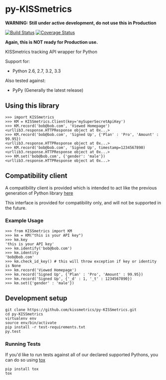 py-KISSmetrics
==============

**WARNING: Still under active development, do not use this in Production**

[![Build Status](https://travis-ci.org/kissmetrics/py-KISSmetrics.png?branch=master)](https://travis-ci.org/kissmetrics/py-KISSmetrics)
[![Coverage Status](https://coveralls.io/repos/kissmetrics/py-KISSmetrics/badge.png)](https://coveralls.io/r/kissmetrics/py-KISSmetrics)

**Again, this is NOT ready for Production use.**

KISSmetrics tracking API wrapper for Python

Support for:
  - Python 2.6, 2.7, 3.2, 3.3

Also tested against:
  - PyPy (Generally the latest release)

## Using this library

```
>>> import KISSmetrics
>>> KM = KISSmetrics.Client(key='mySuperSecretApiKey')
>>> KM.record('bob@bob.com', 'Viewed Homepage')
<urllib3.response.HTTPResponse object at 0x...>
>>> KM.record('bob@bob.com', 'Signed Up', {'Plan' : 'Pro', 'Amount' : 99.95})
<urllib3.response.HTTPResponse object at 0x...>
>>> KM.record('bob@bob.com', 'Signed Up', timestamp=1234567890)
<urllib3.response.HTTPResponse object at 0x...>
>>> KM.set('bob@bob.com', {'gender': 'male'})
<urllib3.response.HTTPResponse object at 0x...>

```

## Compatibility client

A compatibility client is provided which is intended to act like the previous generation of Python library [here](https://github.com/kissmetrics/KISSmetrics/blob/master/KISSmetrics/__init__.py)

This interface is provided for compatibility only, and will not be supported in the future.

### Example Usage

```
>>> from KISSmetrics import KM
>>> km = KM("this is your API key")
>>> km.key
'this is your API key'
>>> km.identify('bob@bob.com')
>>> km.identity
'bob@bob.com'
>>> km.check_id_key() # this will throw exception if key or identity is None
>>> km.record('Viewed Homepage')
>>> km.record('Signed Up', {'Plan' : 'Pro', 'Amount' : 99.95})
>>> km.record('Signed Up', {'_d' : 1, '_t' : 1234567890})
>>> km.set({'gender' : 'male'})

```

## Development setup

```
git clone https://github.com/kissmetrics/py-KISSmetrics.git
cd py-KISSmetrics
virtualenv env
source env/bin/activate
pip install -r test-requirements.txt
py.test
```

### Running Tests

If you'd like to run tests against all of our declared supported Pythons, you can do so using [tox](http://tox.readthedocs.org/en/latest/)

```
pip install tox
tox
```
